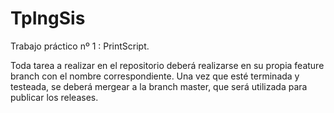 # TpIngSis

Trabajo práctico nº 1 : PrintScript.

Toda tarea a realizar en el repositorio deberá realizarse en su propia feature branch con el nombre correspondiente. Una vez que esté terminada y testeada, se deberá mergear a la branch master, que será utilizada para publicar los releases.
